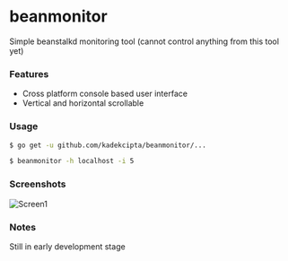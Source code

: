 beanmonitor
===========

Simple beanstalkd monitoring tool (cannot control anything from this tool yet)

### Features
- Cross platform console based user interface
- Vertical and horizontal scrollable


### Usage

```sh
$ go get -u github.com/kadekcipta/beanmonitor/...
```

```sh
$ beanmonitor -h localhost -i 5
```

### Screenshots

![Screen1](https://raw.github.com/kadekcipta/beanmonitor/master/screenshots/beanmonitor1.png)

### Notes

Still in early development stage